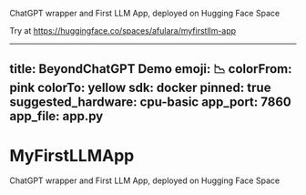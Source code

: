 ChatGPT wrapper and First LLM App, deployed on Hugging Face Space 

Try at https://huggingface.co/spaces/afulara/myfirstllm-app

---
title: BeyondChatGPT Demo
emoji: 📉
colorFrom: pink
colorTo: yellow
sdk: docker
pinned: true
suggested_hardware: cpu-basic
app_port: 7860
app_file: app.py
---
# MyFirstLLMApp
ChatGPT wrapper and First LLM App, deployed on Hugging Face Space 

